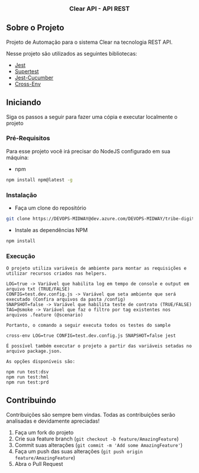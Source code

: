 <!-- PROJECT LOGO -->
<br />
<p align="center">
  <h3 align="center">Clear API - API REST</h3>

<!-- ABOUT THE PROJECT -->
## Sobre o Projeto

Projeto de Automação para o sistema Clear na tecnologia REST API.

Nesse projeto são utilizados as seguintes bibliotecas:

* [Jest](https://jestjs.io/)
* [Supertest](https://github.com/visionmedia/supertest)
* [Jest-Cucumber](https://github.com/bencompton/jest-cucumber)
* [Cross-Env](https://github.com/kentcdodds/cross-env)

<!-- GETTING STARTED -->

## Iniciando

Siga os passos a seguir para fazer uma cópia e executar localmente o projeto

### Pré-Requisitos

Para esse projeto você irá precisar do NodeJS configurado em sua máquina: 
* npm
```sh
npm install npm@latest -g
```

<!-- INSTALLATION -->
### Instalação
 
*  Faça um clone do repositório
```sh
git clone https://DEVOPS-MIDWAY@dev.azure.com/DEVOPS-MIDWAY/tribe-digital-channel/_git/automation-backend-js
```
* Instale as dependências NPM
```sh
npm install
```
<!-- RUNNING -->
### Execução

```
O projeto utiliza variáveis de ambiente para montar as requisições e utilizar recursos criados nas helpers.

LOG=true -> Variável que habilita log em tempo de console e output em arquivo txt (TRUE/FALSE) 
CONFIG=test.dev.config.js -> Variável que seta ambiente que será executado (Confira arquivos da pasta /config)
SNAPSHOT=false -> Variável que habilita teste de contrato (TRUE/FALSE)
TAG=@smoke -> Variável que faz o filtro por tag existentes nos arquivos .feature (@scenario)

Portanto, o comando a seguir executa todos os testes do sample

cross-env LOG=true CONFIG=test.dev.config.js SNAPSHOT=false jest

É possível também executar o projeto a partir das variáveis setadas no arquivo package.json.

As opções disponíveis são:

npm run test:dsv
npm run test:hml
npm run test:prd
```

<!-- CONTRIBUTING -->
## Contribuindo

Contribuições são sempre bem vindas. Todas as contribuições serão analisadas e devidamente apreciadas!

1. Faça um fork do projeto
2. Crie sua feature branch (`git checkout -b feature/AmazingFeature`)
3. Commit suas alterações (`git commit -m 'Add some AmazingFeature'`)
4. Faça um push das suas alterações (`git push origin feature/AmazingFeature`)
5. Abra o Pull Request